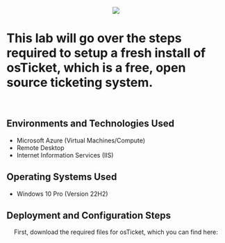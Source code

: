 <p align="center">
<img src=https://github.com/user-attachments/assets/1e9245e8-ffcf-4492-bf14-38f3c738a874 />
</p>

<h1>This lab will go over the steps required to setup a fresh install of osTicket, which is a free, open source ticketing system.</h1>
<br />


<h2>Environments and Technologies Used</h2>

- Microsoft Azure (Virtual Machines/Compute)
- Remote Desktop
- Internet Information Services (IIS)

<h2>Operating Systems Used </h2>

- Windows 10 Pro (Version 22H2)

<h2>Deployment and Configuration Steps</h2>

<p align="center">
First, download the required files for osTicket, which you can find here:

  



